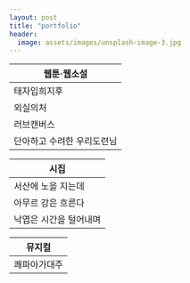 ```yaml
---
layout: post
title: "portfolio"
header:
  image: assets/images/unsplash-image-3.jpg
---
```


|**웹툰·웹소설**|
|------|
|태자입희지후|
|외실의처|
|러브캔버스|
|단아하고 수려한 우리도련님|

|**시집**|
|------|
|서산에 노을 지는데|
|아무르 강은 흐른다|
|낙엽은 시간을 털어내며|

|**뮤지컬**|
|------|
|쾌파아가대주|
